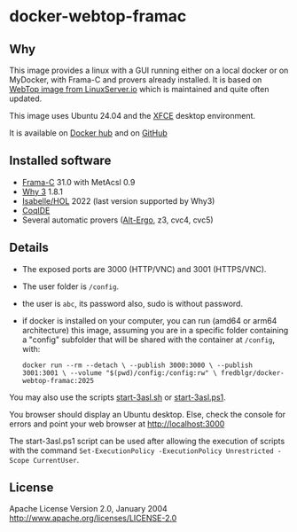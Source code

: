 
# docker-webtop-framac

## Why

This image provides a linux with a GUI running either on a local docker or on MyDocker, with Frama-C and provers already installed. 
It is based on [WebTop image from LinuxServer.io](https://github.com/linuxserver/docker-webtop) 
which is maintained and quite often updated.

This image uses Ubuntu 24.04 and the [XFCE](https://www.xfce.org/) desktop environment.

It is available on [Docker hub](https://hub.docker.com/r/fredblgr/docker-webtop-framac)
and on [GitHub](https://github.com/Frederic-Boulanger-UPS/docker-webtop-framac)

## Installed software
- [Frama-C](https://frama-c.com/) 31.0 with MetAcsl 0.9
- [Why 3](https://www.why3.org/) 1.8.1
- [Isabelle/HOL](https://isabelle.in.tum.de/) 2022 (last version supported by Why3)
- [CoqIDE](https://rocq-prover.org/doc/V8.18.0/refman/practical-tools/coqide.html)
- Several automatic provers ([Alt-Ergo](https://alt-ergo.ocamlpro.com/), z3, cvc4, cvc5)

## Details

- The exposed ports are 3000 (HTTP/VNC) and 3001 (HTTPS/VNC).
- The user folder is `/config`.
- the user is `abc`, its password also, sudo is without password.
- if docker is installed on your computer, you can run (amd64 or arm64 architecture) this 
  image, assuming you are in a specific folder containing a "config" subfolder that will 
  be shared with the container at `/config`, with:
  
  `docker run --rm --detach \
  						--publish 3000:3000 \
  						--publish 3001:3001 \
  						--volume "$(pwd)/config:/config:rw" \
    			fredblgr/docker-webtop-framac:2025`

You may also use the scripts [start-3asl.sh](https://github.com/Frederic-Boulanger-UPS/docker-webtop-3asl/blob/main/start-3asl.sh) or [start-3asl.ps1](https://github.com/Frederic-Boulanger-UPS/docker-webtop-3asl/blob/main/start-3asl.ps1).

You browser should display an Ubuntu desktop. Else, check the console for errors and point your web browser at [http://localhost:3000](http://localhost3000)

The start-3asl.ps1 script can be used after allowing the execution of scripts with the command ```Set-ExecutionPolicy -ExecutionPolicy Unrestricted -Scope CurrentUser```.

## License
Apache License Version 2.0, January 2004 <http://www.apache.org/licenses/LICENSE-2.0>
